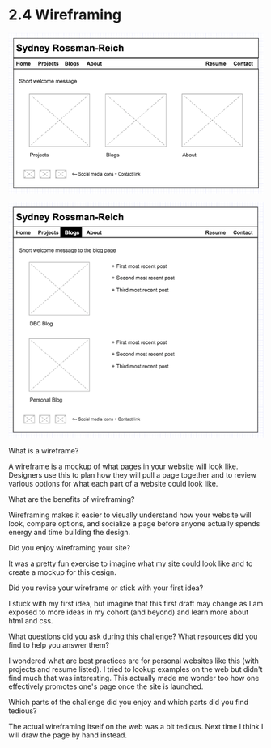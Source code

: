 # 2.4 Wireframing

![Wireframe index](imgs/wireframe-index.png)

![Wireframe-blog index](imgs/wireframe-blogs-index.png)

What is a wireframe?

A wireframe is a mockup of what pages in your website will look like. Designers use this to plan how they will pull a page together and to review various options for what each part of a website could look like.

What are the benefits of wireframing?

Wireframing makes it easier to visually understand how your website will look, compare options, and socialize a page before anyone actually spends energy and time building the design.

Did you enjoy wireframing your site?

It was a pretty fun exercise to imagine what my site could look like and to create a mockup for this design.

Did you revise your wireframe or stick with your first idea?

I stuck with my first idea, but imagine that this first draft may change as I am exposed to more ideas in my cohort (and beyond) and learn more about html and css.

What questions did you ask during this challenge? What resources did you find to help you answer them?

I wondered what are best practices are for personal websites like this (with projects and resume listed). I tried to lookup examples on the web but didn't find much that was interesting. This actually made me wonder too how one effectively promotes one's page once the site is launched.

Which parts of the challenge did you enjoy and which parts did you find tedious?

The actual wireframing itself on the web was a bit tedious. Next time I think I will draw the page by hand instead.